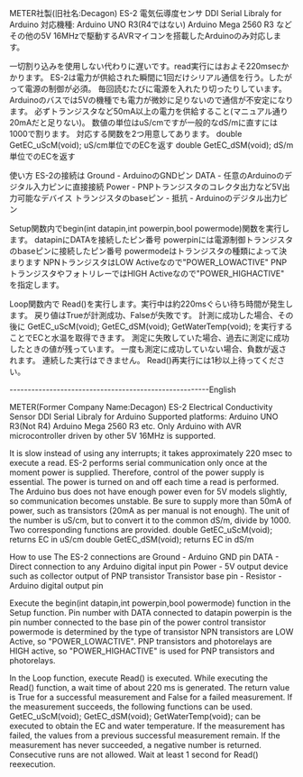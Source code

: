 METER社製(旧社名:Decagon) 
ES-2 電気伝導度センサ
DDI Serial Libraly for Arduino
対応機種:
  Arduino UNO R3(R4ではない)
  Arduino Mega 2560 R3 など
その他の5V 16MHzで駆動するAVRマイコンを搭載したArduinoのみ対応します。

一切割り込みを使用しない代わりに遅いです。read実行にはおよそ220msecかかります。
ES-2は電力が供給された瞬間に1回だけシリアル通信を行う。したがって電源の制御が必須。
毎回読むたびに電源を入れたり切ったりしています。
Arduinoのバスでは5Vの機種でも電力が微妙に足りないので通信が不安定になります。
必ずトランジスタなど50mA以上の電力を供給すること(マニュアル通り20mAだと足りない)。
数値の単位はuS/cmですが一般的なdS/mに直すには1000で割ります。
対応する関数を2つ用意してあります。
double GetEC_uScM(void);    uS/cm単位でのECを返す
double GetEC_dSM(void);     dS/m単位でのECを返す

使い方
ES-2の接続は
Ground - ArduinoのGNDピン
DATA - 任意のArduinoのデジタル入力ピンに直接接続
Power - PNPトランジスタのコレクタ出力など5V出力可能なデバイス
トランジスタのbaseピン - 抵抗 - Arduinoのデジタル出力ピン

Setup関数内でbegin(int datapin,int powerpin,bool powermode)関数を実行します。
datapinにDATAを接続したピン番号
powerpinには電源制御トランジスタのbaseピンに接続したピン番号
powermodeはトランジスタの種類によって決まります
  NPNトランジスタはLOW Activeなので"POWER_LOWACTIVE"
  PNPトランジスタやフォトリレーではHIGH Activeなので"POWER_HIGHACTIVE"
  を指定します。

Loop関数内で
Read()を実行します。実行中は約220msぐらい待ち時間が発生します。
戻り値はTrueが計測成功、Falseが失敗です。
計測に成功した場合、その後に
GetEC_uScM(void);
GetEC_dSM(void);
GetWaterTemp(void);
を実行することでECと水温を取得できます。
測定に失敗していた場合、過去に測定に成功したときの値が残っています。
一度も測定に成功していない場合、負数が返されます。
連続した実行はできません。
Read()再実行には1秒以上待ってください。

-------------------------------------------------------English

METER(Former Company Name:Decagon) 
ES-2 Electrical Conductivity Sensor
DDI Serial Libraly for Arduino
Supported platforms:
  Arduino UNO R3(Not R4)
  Arduino Mega 2560 R3 etc.
Only Arduino with AVR microcontroller driven by other 5V 16MHz is supported.

It is slow instead of using any interrupts; it takes approximately 220 msec to execute a read.
ES-2 performs serial communication only once at the moment power is supplied. Therefore, control of the power supply is essential.
The power is turned on and off each time a read is performed.
The Arduino bus does not have enough power even for 5V models slightly, so communication becomes unstable.
Be sure to supply more than 50mA of power, such as transistors (20mA as per manual is not enough).
The unit of the number is uS/cm, but to convert it to the common dS/m, divide by 1000.
Two corresponding functions are provided.
double GetEC_uScM(void); returns EC in uS/cm
double GetEC_dSM(void); returns EC in dS/m

How to use
The ES-2 connections are
Ground - Arduino GND pin
DATA - Direct connection to any Arduino digital input pin
Power - 5V output device such as collector output of PNP transistor
Transistor base pin - Resistor - Arduino digital output pin

Execute the begin(int datapin,int powerpin,bool powermode) function in the Setup function.
Pin number with DATA connected to datapin
powerpin is the pin number connected to the base pin of the power control transistor
powermode is determined by the type of transistor
  NPN transistors are LOW Active, so "POWER_LOWACTIVE".
  PNP transistors and photorelays are HIGH active, so "POWER_HIGHACTIVE" is used for PNP transistors and photorelays.

In the Loop function, execute
Read() is executed. While executing the Read() function, a wait time of about 220 ms is generated.
The return value is True for a successful measurement and False for a failed measurement.
If the measurement succeeds, the following functions can be used.
GetEC_uScM(void);
GetEC_dSM(void);
GetWaterTemp(void);
can be executed to obtain the EC and water temperature.
If the measurement has failed, the values from a previous successful measurement remain.
If the measurement has never succeeded, a negative number is returned.
Consecutive runs are not allowed.
Wait at least 1 second for Read() reexecution.
